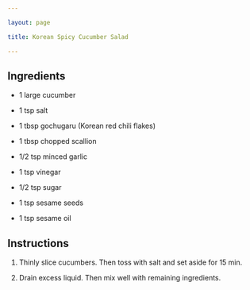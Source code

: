```yaml
---

layout: page

title: Korean Spicy Cucumber Salad

---
```


## Ingredients

* 1 large cucumber

* 1 tsp salt

* 1 tbsp gochugaru (Korean red chili flakes)

* 1 tbsp chopped scallion

* 1/2 tsp minced garlic

* 1 tsp vinegar

* 1/2 tsp sugar

* 1 tsp sesame seeds

* 1 tsp sesame oil

## Instructions

1. Thinly slice cucumbers. Then toss with salt and set aside for 15 min.

2. Drain excess liquid. Then mix well with remaining ingredients.
